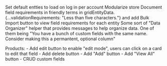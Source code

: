 Set default entties to load on log in per account
Modularize store
Document field requirements in friendly terms in gridEntityData. {...validationRequirements: "Less than five characters."} and add Bulk Import button to view field requirements for each entity
Some sort of "Data Organizer" helper that provides messages to help organize data. One of them being "You have a bunch of custom fields with the same name. Consider making this a permantent, optional column"

Products:
    - Add edit button to enable "edit mode", users can click on a card to edit that field
    - Add delete button
    - Add "Add" button
    - Add "View All" button
    - CRUD custom fields
